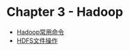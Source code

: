 # Chapter 3 - Hadoop

   * [Hadoop常用命令](chapter3_1-hadoop-command.md)
   * [HDFS文件操作](chapter3_2-hadoop-file-system.md)
